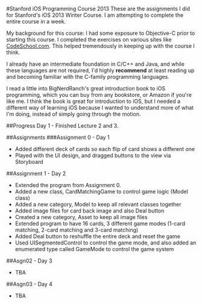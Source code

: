 #Stanford iOS Programming Course 2013
These are the assignments I did for Stanford's iOS 2013 Winter Course. I am attempting to complete the entire course in a week. 

My background for this course: I had some exposure to Objective-C prior to starting this course. I completed the exercises on various sites like [CodeSchool.com](http://tryobjectivec.codeschool.com). This helped tremendously in keeping up with the course I think.

I already have an intermediate foundation in C/C++ and Java, and while these languages are not required, I'd highly **recommend** at least reading up and becoming familiar with the C-family programming languages.

I read a little into BigNerdRanch's great introduction book to iOS programming, which you can buy from any bookstore, or Amazon if you're like me. I think the book is great for introduction to iOS, but I needed a different way of learning iOS because I wanted to understand more of what I'm doing, instead of simply going through the motion.

##Progress
Day 1 - Finished Lecture 2 and 3.

##Assignments
###Assignment 0 - Day 1
* Added different deck of cards so each flip of card shows a different one
* Played with the UI design, and dragged buttons to the view via Storyboard

##Assignment 1 - Day 2
* Extended the program from Assignment 0. 
* Added a new class, CardMatchingGame to control game logic (Model class)
* Added a new category, Model to keep all relevant classes together
* Added image files for card back image and also Deal button
* Created a new category, Asset to keep all image files
* Extended program to have 16 cards, 3 different game modes (1-card matching, 2-card matching and 3-card matching)
* Added Deal button to reshuffle the entire deck and reset the game
* Used UISegmentedControl to control the game mode, and also added an enumerated type called GameMode to control the game system

##Asgn02 - Day 3
* TBA

##Asgn03 - Day 4
* TBA
